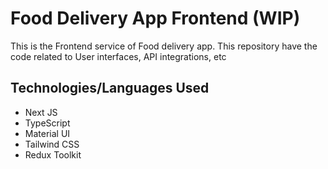# Food Delivery App Frontend (WIP)
This is the Frontend service of Food delivery app. This repository have the code related to User interfaces, API integrations, etc

## Technologies/Languages Used
- Next JS
- TypeScript
- Material UI
- Tailwind CSS
- Redux Toolkit

